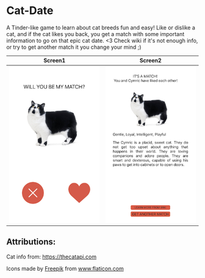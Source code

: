# Cat-Date

A Tinder-like game to learn about cat breeds fun and easy! Like or dislike a cat, and if the cat likes you back, you get a match with some important information to go on that epic cat date. <3 Check wiki if it's not enough info, or try to get another match it you change your mind ;)

Screen1 | Screen2
------------ | -------------
![Screen1](https://github.com/OksanaFedorchuk/Cat-Date/blob/master/IMG_8392%20(1).jpeg) | ![Screen2](https://github.com/OksanaFedorchuk/Cat-Date/blob/master/IMG_8393.jpeg)

## Attributions:
Cat info from:
https://thecatapi.com

<div>Icons made by <a href="https://www.flaticon.com/authors/freepik" title="Freepik">Freepik</a> from <a href="https://www.flaticon.com/" title="Flaticon">www.flaticon.com</a></div>
